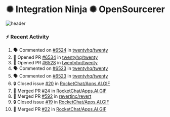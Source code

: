  
<h1 align="center">✺ Integration Ninja ✺ OpenSourcerer</h1>

![header](https://github.com/Nabhag8848/Nabhag8848/assets/65061890/3ecbdaa2-ea2a-4413-a40a-87945f5fb05a)

### :zap: Recent Activity

<!--START_SECTION:activity-->
1. 🗣 Commented on [#6524](https://github.com/twentyhq/twenty/issues/6524#issuecomment-2268210680) in [twentyhq/twenty](https://github.com/twentyhq/twenty)
2. 💪 Opened PR [#6534](https://github.com/twentyhq/twenty/pull/6534) in [twentyhq/twenty](https://github.com/twentyhq/twenty)
3. 💪 Opened PR [#6528](https://github.com/twentyhq/twenty/pull/6528) in [twentyhq/twenty](https://github.com/twentyhq/twenty)
4. 🗣 Commented on [#6523](https://github.com/twentyhq/twenty/issues/6523#issuecomment-2267452998) in [twentyhq/twenty](https://github.com/twentyhq/twenty)
5. 🗣 Commented on [#6523](https://github.com/twentyhq/twenty/issues/6523#issuecomment-2267366880) in [twentyhq/twenty](https://github.com/twentyhq/twenty)
6. 🔒 Closed issue [#20](https://github.com/RocketChat/Apps.AI.GIF/issues/20) in [RocketChat/Apps.AI.GIF](https://github.com/RocketChat/Apps.AI.GIF)
7. 🎉 Merged PR [#24](https://github.com/RocketChat/Apps.AI.GIF/pull/24) in [RocketChat/Apps.AI.GIF](https://github.com/RocketChat/Apps.AI.GIF)
8. 🎉 Merged PR [#592](https://github.com/revertinc/revert/pull/592) in [revertinc/revert](https://github.com/revertinc/revert)
9. 🔒 Closed issue [#19](https://github.com/RocketChat/Apps.AI.GIF/issues/19) in [RocketChat/Apps.AI.GIF](https://github.com/RocketChat/Apps.AI.GIF)
10. 🎉 Merged PR [#22](https://github.com/RocketChat/Apps.AI.GIF/pull/22) in [RocketChat/Apps.AI.GIF](https://github.com/RocketChat/Apps.AI.GIF)
<!--END_SECTION:activity-->

  



